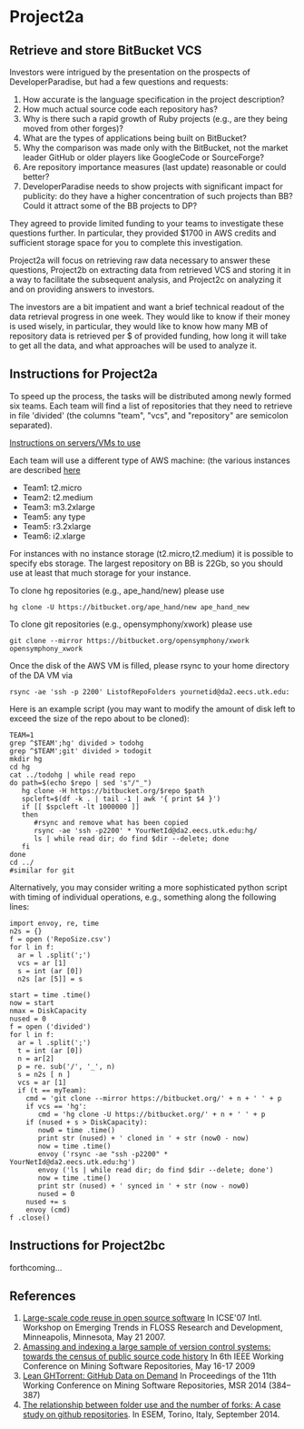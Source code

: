Project2a
========

Retrieve and store BitBucket VCS
----------------------------------

Investors were intrigued by the presentation on the prospects of 
DeveloperParadise, but had a few questions and requests: 

1. How accurate is the language specification in the project
   description?
1. How much actual source code each repository has?
1. Why is there such a rapid growth of Ruby projects (e.g., are they
   being moved from other forges)?
1. What are the types of applications being built on BitBucket?
1. Why the comparison was made only with the BitBucket, not the
   market leader GitHub or older players like GoogleCode or
   SourceForge?
1. Are repository importance measures (last update) reasonable or
   could better?
1. DeveloperParadise needs to show projects with significant impact for
   publicity: do they have a higher concentration of such projects
   than BB? Could it attract some of the BB projects to DP?
   

They agreed to provide limited funding to your teams to investigate
these questions further.  In particular, they provided $1700 in AWS
credits and sufficient storage space for you to complete this
investigation.

Project2a will focus on retrieving raw data necessary to answer these
questions, Project2b on extracting data from retrieved VCS and storing it in 
a way to facilitate the subsequent analysis, and Project2c on
analyzing it and on providing answers to investors.

The investors are a bit impatient and want a brief technical readout
of the data retrieval progress in one week. They would like to know
if their money is used wisely, in particular, they would like to
know how many MB of repository data is retrieved per $ of provided
funding, how long it will take to get all the data, and what
approaches will be used to analyze it.

Instructions for Project2a 
--------------------------
To speed up the process, the tasks will be distributed among newly
formed six teams.  Each team will find a list of repositories that
they need to retrieve in file 'divided' (the columns "team", "vcs",
and "repository" are semicolon separated).

[Instructions on servers/VMs to use](https://github.com/fdac/aws)


Each team will use a different type of AWS machine:
(the various instances are described [here](http://aws.amazon.com/ec2/pricing)
* Team1: t2.micro
* Team2: t2.medium
* Team3: m3.2xlarge
* Team5: any type
* Team5: r3.2xlarge
* Team6: i2.xlarge

For instances with no instance storage (t2.micro,t2.medium) it is possible to specify
ebs storage. The largest repository on BB is 22Gb, so
you should use at least that much storage for your instance.

To clone hg repositories (e.g., ape_hand/new) please use
```
hg clone -U https://bitbucket.org/ape_hand/new ape_hand_new
```

To clone git repositories (e.g., opensymphony/xwork) please use
```
git clone --mirror https://bitbucket.org/opensymphony/xwork opensymphony_xwork
```

Once the disk of the AWS VM is filled, please rsync to 
your home directory of the DA VM via
```
rsync -ae 'ssh -p 2200' ListofRepoFolders yournetid@da2.eecs.utk.edu:
```

Here is an example script (you may want to modify
the amount of disk left to exceed the size of the
repo about to be cloned):
```
TEAM=1
grep ^$TEAM';hg' divided > todohg
grep ^$TEAM';git' divided > todogit
mkdir hg
cd hg
cat ../todohg | while read repo
do path=$(echo $repo | sed 's"/"_")
   hg clone -H https://bitbucket.org/$repo $path
   spcleft=$(df -k . | tail -1 | awk '{ print $4 }')
   if [[ $spcleft -lt 1000000 ]]
   then
      #rsync and remove what has been copied
      rsync -ae 'ssh -p2200' * YourNetId@da2.eecs.utk.edu:hg/
      ls | while read dir; do find $dir --delete; done
   fi
done
cd ../
#similar for git
```

Alternatively, you may consider writing a more sophisticated python
script with timing of individual operations, e.g., something
along the following lines:
```
import envoy, re, time
n2s = {}
f = open ('RepoSize.csv')
for l in f: 
  ar = l .split(';')
  vcs = ar [1]
  s = int (ar [0])
  n2s [ar [5]] = s

start = time .time()
now = start
nmax = DiskCapacity
nused = 0
f = open ('divided')
for l in f: 
  ar = l .split(';')
  t = int (ar [0])
  n = ar[2]
  p = re. sub('/', '_', n)
  s = n2s [ n ]
  vcs = ar [1]
  if (t == myTeam):
    cmd = 'git clone --mirror https://bitbucket.org/' + n + ' ' + p
    if vcs == 'hg':
	   cmd = 'hg clone -U https://bitbucket.org/' + n + ' ' + p
    if (nused + s > DiskCapacity):
	   now0 = time .time()
	   print str (nused) + ' cloned in ' + str (now0 - now) 
	   now = time .time()
	   envoy ('rsync -ae "ssh -p2200" * YourNetId@da2.eecs.utk.edu:hg')
       envoy ('ls | while read dir; do find $dir --delete; done')
	   now = time .time()
	   print str (nused) + ' synced in ' + str (now - now0) 
	   nused = 0
	nused += s
	envoy (cmd)
f .close()
```



Instructions for Project2bc
---------------------------
forthcoming...


References
----------
1. [Large-scale code reuse in open source software](https://github.com/fdac/Project2/blob/master/floss.pdf)
   In ICSE'07 Intl. Workshop on Emerging Trends in FLOSS Research
   and Development, Minneapolis, Minnesota, May 21 2007.
1. [Amassing and indexing a large sample of version control systems: towards the census of public source code history](https://github.com/fdac/Project2/blob/master/MSR2009_0113_mockus_audris.pdf)
   In 6th IEEE Working Conference on Mining Software Repositories,
   May 16-17 2009
1. [Lean GHTorrent: GitHub Data on Demand](https://github.com/fdac/Project2/blob/master/p384-gousios.pdf)
   In Proceedings of the 11th Working Conference on Mining Software
   Repositories, MSR 2014 (384–387)
1. [The relationship between folder use and the number of forks: A case study on github repositories](https://github.com/fdac/Project2/blob/master/folder-short.pdf). In
   ESEM, Torino, Italy, September 2014.
